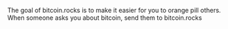 The goal of bitcoin.rocks is to make it easier for you to orange pill others. When someone asks you about bitcoin, send them to bitcoin.rocks
